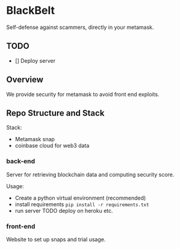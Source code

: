 # BlackBelt

Self-defense against scammers, directly in your metamask.

## TODO

- [] Deploy server


## Overview

We provide security for metamask to avoid front end exploits.

## Repo Structure and Stack

Stack:

- Metamask snap
- coinbase cloud for web3 data

### back-end

Server for retrieving blockchain data and computing security score.

Usage:

- Create a python virtual environment (recommended)
- install requirements `pip install -r requirements.txt`
- run server 
TODO deploy on heroku etc.

### front-end

Website to set up snaps and trial usage.

